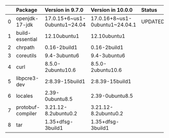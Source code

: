<!-- markdown-link-check-disable -->

|    | Package           | Version in 9.7.0             | Version in 10.0.0              | Status   |
|---:|:------------------|:-----------------------------|:-------------------------------|:---------|
|  0 | openjdk-17-jdk    | 17.0.15+6~us1-0ubuntu1~24.04 | 17.0.16+8~us1-0ubuntu1~24.04.1 | UPDATED  |
|  1 | build-essential   | 12.10ubuntu1                 | 12.10ubuntu1                   |          |
|  2 | chrpath           | 0.16-2build1                 | 0.16-2build1                   |          |
|  3 | coreutils         | 9.4-3ubuntu6                 | 9.4-3ubuntu6                   |          |
|  4 | curl              | 8.5.0-2ubuntu10.6            | 8.5.0-2ubuntu10.6              |          |
|  5 | libpcre3-dev      | 2:8.39-15build1              | 2:8.39-15build1                |          |
|  6 | locales           | 2.39-0ubuntu8.5              | 2.39-0ubuntu8.5                |          |
|  7 | protobuf-compiler | 3.21.12-8.2ubuntu0.2         | 3.21.12-8.2ubuntu0.2           |          |
|  8 | tar               | 1.35+dfsg-3build1            | 1.35+dfsg-3build1              |          |